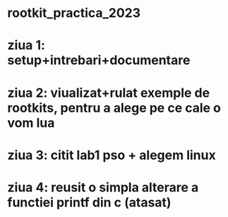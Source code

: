 # rootkit_practica_2023
# ziua 1: setup+intrebari+documentare
# ziua 2: viualizat+rulat exemple de rootkits, pentru a alege pe ce cale o vom lua
# ziua 3: citit lab1 pso + alegem linux
# ziua 4: reusit o simpla alterare a functiei printf din c (atasat)
